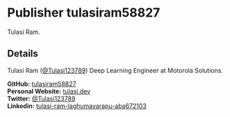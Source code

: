 # Publisher tulasiram58827

Tulasi Ram.

## Details
Tulasi Ram ([@Tulasi123789](https://twitter.com/Tulasi123789))
Deep Learning Engineer at Motorola Solutions.

**GitHub:** [tulasiram58827](https://github.com/tulasiram58827)\
**Personal Website:** [tulasi.dev](https://tulasi.dev)\
**Twitter:** [@Tulasi123789](https://twitter.com/Tulasi123789)\
**Linkedin:** [tulasi-ram-laghumavarapu-aba672103](https://www.linkedin.com/in/tulasi-ram-laghumavarapu-aba672103/)

